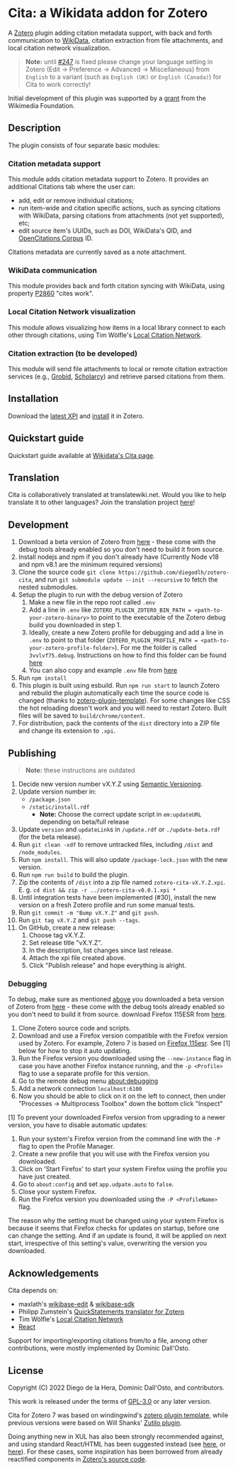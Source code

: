 # Cita: a Wikidata addon for Zotero

A [Zotero](http://www.zotero.org/) plugin adding citation metadata support, with back and forth communication to
[WikiData](https://www.wikidata.org/), citation extraction from file attachments, and local citation network visualization.

> **Note:** until [#247](https://github.com/diegodlh/zotero-cita/issues/247) is fixed please change your language setting in Zotero (Edit -> Preference -> Advanced -> Miscellaneous) from `English` to a variant (such as `English (UK)` or `English (Canada)`) for Cita to work correctly!

Initial development of this plugin was supported by a [grant](https://meta.wikimedia.org/wiki/Wikicite/grant/WikiCite_addon_for_Zotero_with_citation_graph_support)
from the Wikimedia Foundation.

## Description

The plugin consists of four separate basic modules:

### Citation metadata support

This module adds citation metadata support to Zotero.
It provides an additional Citations tab where the user can:

- add, edit or remove individual citations;
- run item-wide and citation specific actions, such as syncing citations with WikiData, parsing citations from attachments (not yet supported), etc;
- edit source item's UUIDs, such as DOI, WikiData's QID, and [OpenCitations Corpus](https://opencitations.net/corpus) ID.

Citations metadata are currently saved as a note attachment.

### WikiData communication

This module provides back and forth citation syncing with WikiData, using property
[P2860](https://www.wikidata.org/wiki/Property:P2860) "cites work".

### Local Citation Network visualization

This module allows visualizing how items in a local library connect to each other through citations,
using Tim Wölfle's [Local Citation Network](https://timwoelfle.github.io/Local-Citation-Network/).

### Citation extraction (to be developed)

This module will send file attachments to local or remote citation extraction services
(e.g., [Grobid](https://github.com/kermitt2/grobid), [Scholarcy](http://ref.scholarcy.com/api/)) and
retrieve parsed citations from them.

## Installation

Download the [latest XPI](https://github.com/diegodlh/zotero-cita/releases/latest) and [install](https://www.zotero.org/support/plugins) it in Zotero.

## Quickstart guide

Quickstart guide available at [Wikidata's Cita page](https://www.wikidata.org/wiki/Wikidata:Zotero/Cita).

## Translation

Cita is collaboratively translated at translatewiki.net. Would you like to help translate it to other languages? Join the translation project [here](https://translatewiki.net/wiki/Translating:Cita)!

## Development

1. Download a beta version of Zotero from [here](https://www.zotero.org/support/beta_builds) - these come with the debug tools already enabled so you don't need to build it from source.
2. Install nodejs and npm if you don't already have (Currently Node v18 and npm v8.1 are the minimum required versions)
3. Clone the source code `git clone https://github.com/diegodlh/zotero-cita`, and run `git submodule update --init --recursive` to fetch the nested submodules.
4. Setup the plugin to run with the debug version of Zotero
    1. Make a new file in the repo root called `.env`
    2. Add a line in `.env` like `ZOTERO_PLUGIN_ZOTERO_BIN_PATH = <path-to-your-zotero-binary>` to point to the executable of the Zotero debug build you downloaded in step 1.
    3. Ideally, create a new Zotero profile for debugging and add a line in `.env` to point to that folder (`ZOTERO_PLUGIN_PROFILE_PATH = <path-to-your-zotero-profile-folder>`). For me the folder is called `3vvlvf75.debug`. Instructions on how to find this folder can be found [here](https://www.zotero.org/support/kb/profile_directory)
    4. You can also copy and example `.env` file from [here](https://github.com/northword/zotero-plugin-scaffold?tab=readme-ov-file#03-create-a-env-file)
5. Run `npm install`
6. This plugin is built using esbuild. Run `npm run start` to launch Zotero and rebuild the plugin automatically each time the source code is changed (thanks to [zotero-plugin-template](https://github.com/windingwind/zotero-plugin-template)). For some changes like CSS the hot reloading doesn't work and you will need to restart Zotero. Built files will be saved to `build/chrome/content`.
7. For distribution, pack the contents of the `dist` directory into a ZIP file and change its extension to `.xpi`.

## Publishing

> **Note:** these instructions are outdated

1. Decide new version number vX.Y.Z using [Semantic Versioning](https://semver.org/).
2. Update version number in:
   - `/package.json`
   - `/static/install.rdf`
     - **Note:** Choose the correct update script in `em:updateURL` depending on beta/full release
3. Update `version` and `updateLink`s in `/update.rdf` or `./update-beta.rdf` (for the beta release).
4. Run `git clean -xdf` to remove untracked files, including `/dist` and `/node_modules`.
5. Run `npm install`. This will also update `/package-lock.json` with the new version.
6. Run `npm run build` to build the plugin.
7. Zip the contents of `/dist` into a zip file named `zotero-cita-vX.Y.Z.xpi`. E. g. `cd dist && zip -r ../zotero-cita-v0.0.1.xpi *`
8. Until integration tests have been implemented (#30), install the new version
on a fresh Zotero profile and run some manual tests.
1. Run `git commit -m "Bump vX.Y.Z"` and `git push`.
2.  Run `git tag vX.Y.Z` and `git push --tags`.
3.  On GitHub, create a new release:
    1.  Choose tag vX.Y.Z.
    2.  Set release title "vX.Y.Z".
    3.  In the description, list changes since last release.
    4.  Attach the xpi file created above.
    5.  Click "Publish release" and hope everything is alright.

### Debugging

To debug, make sure as mentioned [above](#development) you downloaded a beta version of Zotero from [here](https://www.zotero.org/support/beta_builds) - these come with the debug tools already enabled so you don't need to build it from source.
download Firefox 115ESR from [here](https://ftp.mozilla.org/pub/firefox/releases/115.12.0esr/).

1. Clone Zotero source code and scripts.
2. Download and use a Firefox version compatible with the Firefox version used by Zotero. For example, Zotero 7 is based on [Firefox 115esr](https://ftp.mozilla.org/pub/firefox/releases/115.12.0esr/). See [1] below for how to stop it auto updating.
3. Run the Firefox version you downloaded using the `--new-instance` flag in case you have another Firefox instance running, and the `-p <Profile>` flag to use a separate profile for this version.
4. Go to the remote debug menu [about:debugging](about:debugging)
5. Add a network connection `localhost:6100`
6. Now you should be able to click on it on the left to connect, then under "Processes -> Multiprocess Toolbox" down the bottom click "Inspect"

[1] To prevent your downloaded Firefox version from upgrading to a newer version, you
have to disable automatic updates:

1. Run your system's Firefox version from the command line with the `-P` flag to open the Profile Manager.
2. Create a new profile that you will use with the Firefox version you downloaded.
3. Click on 'Start Firefox' to start your system Firefox using the profile you have just created.
4. Go to `about:config` and set `app.udpate.auto` to `false`.
5. Close your system Firefox.
6. Run the Firefox version you downloaded using the `-P <ProfileName>` flag.

The reason why the setting must be changed using your system Firefox is because it seems that Firefox checks for updates on startup, before one can change the setting. And if an update is found, it will be applied on next start, irrespective of this setting's value, overwriting the version you downloaded.

## Acknowledgements

Cita depends on:

- maxlath's [wikibase-edit](https://github.com/maxlath/wikibase-edit) & [wikibase-sdk](https://github.com/maxlath/wikibase-sdk)
- Philipp Zumstein's [QuickStatements translator for Zotero](https://github.com/UB-Mannheim/zotkat)
- Tim Wölfle's [Local Citation Network](https://timwoelfle.github.io/Local-Citation-Network/)
- [React](https://reactjs.org/)

Support for importing/exporting citations from/to a file, among other contributions, were mostly implemented by Dominic Dall'Osto.

## License

Copyright (C) 2022 Diego de la Hera, Dominic Dall'Osto, and contributors.

This work is released under the terms of [GPL-3.0](https://www.gnu.org/licenses/gpl-3.0.html) or any later version.

Cita for Zotero 7 was based on windingwind's [zotero plugin template](https://github.com/windingwind/zotero-plugin-template), while previous versions were based on Will Shanks' [Zutilo plugin](https://github.com/willsALMANJ/Zutilo).

Doing anything new in XUL has also been strongly recommended against, and using standard React/HTML has been suggested instead (see [here](https://groups.google.com/g/zotero-dev/c/xYC0I8JaUAI/m/K6utpEnjCgAJ), or [here](https://groups.google.com/g/zotero-dev/c/jxD_1mO1jUY/m/OYSw77LVAAAJ)). For these cases, some inspiration has been borrowed from already reactified components in [Zotero's source code](https://github.com/zotero/zotero/tree/master/chrome/content/zotero/components).
